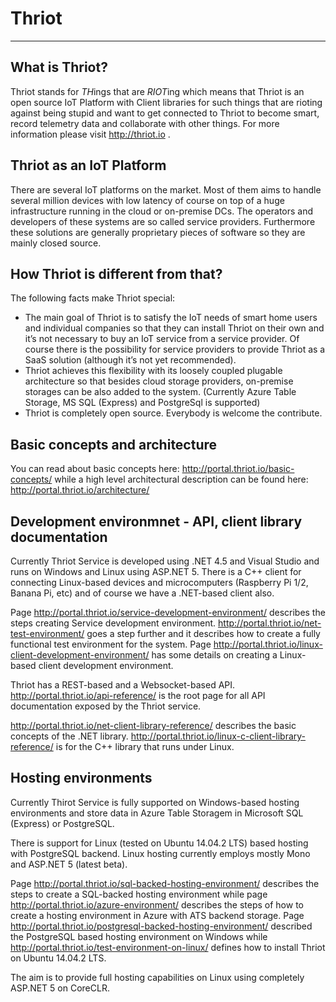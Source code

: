 ﻿# Thriot

---

## What is Thriot?

Thriot stands for *TH*ings that are *RIOT*ing which means that Thriot is an open source IoT Platform with Client libraries for such things that are rioting against being stupid and want to get connected to Thriot to become smart, record telemetry data and collaborate with other things.
For more information please visit http://thriot.io .

## Thriot as an IoT Platform

There are several IoT platforms on the market. Most of them aims to handle several million devices with low latency of course on top of a huge infrastructure running in the cloud or on-premise DCs. The operators and developers of  these systems are so called service providers. Furthermore these solutions are generally proprietary pieces of software so they are mainly closed source.

## How Thriot is different from that?

The following facts make Thriot special:
- The main goal of Thriot is to satisfy the IoT needs of smart home users and individual companies so that they can install Thriot on their own and it’s not necessary to buy an IoT service from a service provider. Of course there is the possibility for service providers to provide Thriot as a SaaS solution (although it’s not yet recommended).
- Thriot achieves this flexibility with its loosely coupled plugable architecture so that besides cloud storage providers, on-premise storages can be also added to the system. (Currently Azure Table Storage, MS SQL (Express) and PostgreSql is supported)
- Thriot is completely open source. Everybody is welcome the contribute. 

## Basic concepts and architecture

You can read about basic concepts here: http://portal.thriot.io/basic-concepts/ while a high level architectural description can be found here: http://portal.thriot.io/architecture/

## Development environmnet - API, client library documentation

Currently Thriot Service is developed using .NET 4.5 and Visual Studio and runs on Windows and Linux using ASP.NET 5. There is a C++ client for connecting Linux-based devices and microcomputers (Raspberry Pi 1/2, Banana Pi, etc) and of course we have a .NET-based client also.

Page http://portal.thriot.io/service-development-environment/ describes the steps creating Service development environment. http://portal.thriot.io/net-test-environment/ goes a step further and it describes how to create a fully functional test environment for the system. Page http://portal.thriot.io/linux-client-development-environment/ has some details on creating a Linux-based client development environment. 

Thriot has a REST-based and a Websocket-based API. http://portal.thriot.io/api-reference/ is the root page for all API documentation exposed by the Thriot service.

http://portal.thriot.io/net-client-library-reference/ describes the basic concepts of the .NET library. http://portal.thriot.io/linux-c-client-library-reference/ is for the C++ library that runs under Linux.

## Hosting environments

Currently Thirot Service is fully supported on Windows-based hosting environments and store data in Azure Table Storagem in Microsoft SQL (Express) or PostgreSQL. 

There is support for Linux (tested on Ubuntu 14.04.2 LTS) based hosting with PostgreSQL backend. Linux hosting currently employs mostly Mono and ASP.NET 5 (latest beta).

Page http://portal.thriot.io/sql-backed-hosting-environment/ describes the steps to create a SQL-backed hosting environment while page http://portal.thriot.io/azure-environment/ describes the steps of how to create a hosting environment in Azure with ATS backend storage.
Page http://portal.thriot.io/postgresql-backed-hosting-environment/ described the PostgreSQL based hosting environment on Windows while http://portal.thriot.io/test-environment-on-linux/ defines how to install Thriot on Ubuntu 14.04.2 LTS.

The aim is to provide full hosting capabilities on Linux using completely ASP.NET 5 on CoreCLR.
